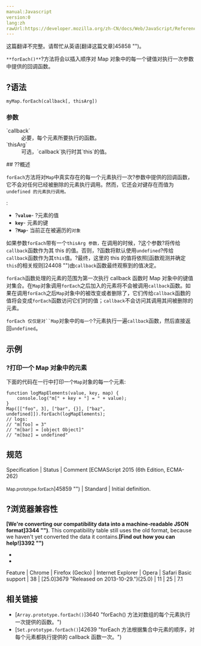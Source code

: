 ```yaml
---
manual:Javascript
version:0
lang:zh
rawUrl:https://developer.mozilla.org/zh-CN/docs/Web/JavaScript/Reference/Global_Objects/Map/foreach
---
```




这篇翻译不完整。请帮忙从英语[翻译这篇文章]45858 "")。






`**forEach()**`?方法将会以插入顺序对 Map 对象中的每一个键值对执行一次参数中提供的回调函数。


## ?语法<a name="语法"></a>

```
myMap.forEach(callback[, thisArg])
```

### 参数<a name="参数"></a>
<dl><dt id=''>`callback`</dt><dd>必要，每个元素所要执行的函数。</dd><dt id=''>`thisArg`</dt><dd>可选，`callback`执行时其`this`的值。</dd></dl>
## ??概述<a name="概述"></a>


`forEach`方法将对`Map`中真实存在的每一个元素执行一次?参数中提供的回调函数，它不会对任何已经被删除的元素执行调用。然而，它还会对键存在而值为`undefined 的元素执行调用。`



:


* ?**`value`**- ?元素的值
* **`key`**- 元素的键
* ?**`Map`**- 当前正在被遍历的`对象`


如果参数`forEach`带有一个`thisArg 参数，`在调用的时候，?这个参数?将传给`callback`函数作为其 this 的值。否则，?函数将默认使用`undefined`?传给`callback`函数作为其`this`值。?最终，这里的 this 的值将依照[函数观测并确定`this`的相关规则]24408 "")由`callback`函数最终观察到的值决定。



`forEach`函数处理的元素的范围为第一次执行 callback 函数时 Map 对象中的键值对集合。在`Map`对象调用`forEach`之后加入的元素将不会被调用`callback`函数。如果在调用`forEach`之后`Map`对象中的被改变或者删除了，它们传给`callback`函数的值将会变成`forEach`函数访问它们时的值；`callback`不会访问其调用其间被删除的元素。



`forEach 仅仅是对``Map`对象中的`每一个`?元素执行一遍`callback`函数，然后直接返回`undefined`。


## 示例<a name="示例"></a>

### ?打印一个 Map 对象中的元素<a name="打印一个_Map_对象中的元素"></a>


下面的代码在一行中打印一个`Map`对象的每一个元素:


```
function logMapElements(value, key, map) {
    console.log("m[" + key + "] = " + value);
}
Map([["foo", 3], ["bar", {}], ["baz", undefined]]).forEach(logMapElements);
// logs:
// "m[foo] = 3"
// "m[bar] = [object Object]"
// "m[baz] = undefined"
```

## 规范<a name="规范"></a>

Specification | Status | Comment 
[ECMAScript 2015 (6th Edition, ECMA-262)<br></br><small>Map.prototype.forEach</small>]45859 "") | Standard | Initial definition. 


## ?浏览器兼容性<a name="浏览器兼容性"></a>


**[We&#39;re converting our compatibility data into a machine-readable JSON format]3344 "")**. This compatibility table still uses the old format, because we haven&#39;t yet converted the data it contains.**[Find out how you can help!]3392 "")**


* 
* 

Feature | Chrome | Firefox (Gecko) | Internet Explorer | Opera | Safari 
Basic support | 38 | [25.0]3679 "Released on 2013-10-29.")(25.0) | 11 | 25 | 7.1 




## 相关链接<a name="相关链接"></a>

* [`Array.prototype.forEach()`]3640 "forEach() 方法对数组的每个元素执行一次提供的函数。")
* [`Set.prototype.forEach()`]42639 "forEach 方法根据集合中元素的顺序，对每个元素都执行提供的 callback 函数一次。")



